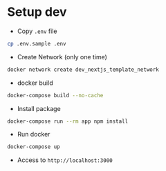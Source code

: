 # Setup dev

- Copy `.env` file

```bash
cp .env.sample .env
```

- Create Network (only one time)

```bash
docker network create dev_nextjs_template_network
```

- docker build

```bash
docker-compose build --no-cache
```

- Install package

```bash
docker-compose run --rm app npm install
```

- Run docker

```bash
docker-compose up
```

- Access to `http://localhost:3000`
